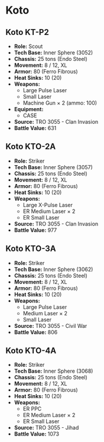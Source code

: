 # Koto
## Koto KT-P2
- **Role:** Scout
- **Tech Base:** Inner Sphere (3052)
- **Chassis:** 25 tons (Endo Steel)
- **Movement:** 8 / 12, XL
- **Armor:** 80 (Ferro Fibrous)
- **Heat Sinks:** 10 (20)
- **Weapons:**
  - Large Pulse Laser
  - Small Laser
  - Machine Gun × 2 (ammo: 100)
- **Equipment:**
  - CASE
- **Source:** TRO 3055 - Clan Invasion
- **Battle Value:** 631

## Koto KTO-2A
- **Role:** Striker
- **Tech Base:** Inner Sphere (3057)
- **Chassis:** 25 tons (Endo Steel)
- **Movement:** 8 / 12, XL
- **Armor:** 80 (Ferro Fibrous)
- **Heat Sinks:** 10 (20)
- **Weapons:**
  - Large X-Pulse Laser
  - ER Medium Laser × 2
  - ER Small Laser
- **Source:** TRO 3055 - Clan Invasion
- **Battle Value:** 977

## Koto KTO-3A
- **Role:** Striker
- **Tech Base:** Inner Sphere (3062)
- **Chassis:** 25 tons (Endo Steel)
- **Movement:** 8 / 12, XL
- **Armor:** 80 (Ferro Fibrous)
- **Heat Sinks:** 10 (20)
- **Weapons:**
  - Large Pulse Laser
  - Medium Laser × 2
  - Small Laser
- **Source:** TRO 3055 - Civil War
- **Battle Value:** 806

## Koto KTO-4A
- **Role:** Striker
- **Tech Base:** Inner Sphere (3068)
- **Chassis:** 25 tons (Endo Steel)
- **Movement:** 8 / 12, XL
- **Armor:** 80 (Ferro Fibrous)
- **Heat Sinks:** 10 (20)
- **Weapons:**
  - ER PPC
  - ER Medium Laser × 2
  - ER Small Laser
- **Source:** TRO 3055 - Jihad
- **Battle Value:** 1073

